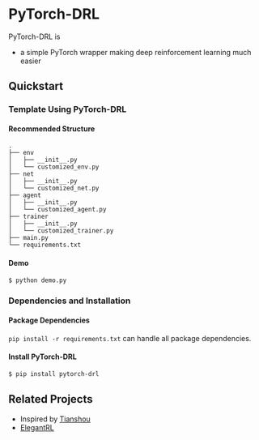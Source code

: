 # PyTorch-DRL

PyTorch-DRL is

* a simple PyTorch wrapper making deep reinforcement learning much easier





## Quickstart

### Template Using PyTorch-DRL

#### Recommended Structure

```
.
├── env
│   ├── __init__.py
│   └── customized_env.py
├── net
│   ├── __init__.py
│   └── customized_net.py
├── agent
│   ├── __init__.py
│   └── customized_agent.py
├── trainer
│   ├── __init__.py
│   └── customized_trainer.py
├── main.py
└── requirements.txt
```

#### Demo

```bash
$ python demo.py
```



### Dependencies and Installation

#### Package Dependencies

`pip install -r requirements.txt` can handle all package dependencies.

#### Install PyTorch-DRL

```bash
$ pip install pytorch-drl
```



## Related Projects

* Inspired by [Tianshou](https://github.com/thu-ml/tianshou)
* [ElegantRL](https://github.com/AI4Finance-Foundation/ElegantRL)

